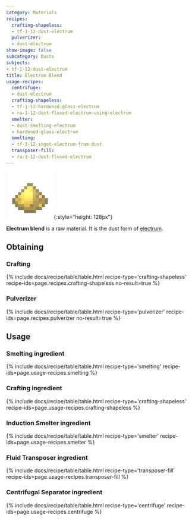 ```yaml
---
category: Materials
recipes:
  crafting-shapeless:
  - tf-1-12-dust-electrum
  pulverizer:
  - dust-electrum
show-image: false
subcategory: Dusts
subjects:
- tf-1-12-dust-electrum
title: Electrum Blend
usage-recipes:
  centrifuge:
  - dust-electrum
  crafting-shapeless:
  - tf-1-12-hardened-glass-electrum
  - ra-1-12-dust-fluxed-electrum-using-electrum
  smelter:
  - dust-smelting-electrum
  - hardened-glass-electrum
  smelting:
  - tf-1-12-ingot-electrum-from-dust
  transposer-fill:
  - ra-1-12-dust-fluxed-electrum
---
```


![Electrum blend](/assets/images/docs/1.12/thermal-foundation/dust-electrum.png){:style="height: 128px"}


**Electrum blend** is a raw material. It is the dust form of
[electrum](../electrum-ingot/).


Obtaining
---------

### Crafting
{% include docs/recipe/table/table.html recipe-type='crafting-shapeless' recipe-ids=page.recipes.crafting-shapeless no-result=true %}

### Pulverizer
{% include docs/recipe/table/table.html recipe-type='pulverizer' recipe-ids=page.recipes.pulverizer no-result=true %}


Usage
-----

### Smelting ingredient
{% include docs/recipe/table/table.html recipe-type='smelting' recipe-ids=page.usage-recipes.smelting %}

### Crafting ingredient
{% include docs/recipe/table/table.html recipe-type='crafting-shapeless' recipe-ids=page.usage-recipes.crafting-shapeless %}

### Induction Smelter ingredient
{% include docs/recipe/table/table.html recipe-type='smelter' recipe-ids=page.usage-recipes.smelter %}

### Fluid Transposer ingredient
{% include docs/recipe/table/table.html recipe-type='transposer-fill' recipe-ids=page.usage-recipes.transposer-fill %}

### Centrifugal Separator ingredient
{% include docs/recipe/table/table.html recipe-type='centrifuge' recipe-ids=page.usage-recipes.centrifuge %}
